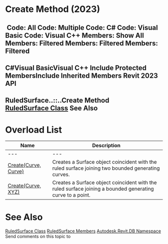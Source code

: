 # Create Method (2023)

﻿
 Code: All Code: Multiple Code: C# Code: Visual Basic Code: Visual C++  Members: Show All Members: Filtered Members: Filtered Members: Filtered   
---  
C#Visual BasicVisual C++
Include Protected MembersInclude Inherited Members
Revit 2023 API  
---  
RuledSurface..::..Create Method   
[RuledSurface Class](9a33fec9-bbcd-f035-3194-cf36122b6cc6.md "RuledSurface Class") See Also  
---  
# Overload List
| Name | Description |
| --- | --- |
| --- | --- | --- |
| [Create(Curve, Curve)](55c2212e-c46e-4009-bd47-eb64d5667dcd.md "Create Method \(Curve, Curve\)") | Creates a Surface object coincident with the ruled surface joining two bounded generating curves. |
| [Create(Curve, XYZ)](5dc0d801-bff6-e9d8-98b1-f3f3dbe475c2.md "Create Method \(Curve, XYZ\)") | Creates a Surface object coincident with the ruled surface joining a bounded generating curve to a point. |

# See Also
[RuledSurface Class](9a33fec9-bbcd-f035-3194-cf36122b6cc6.md "RuledSurface Class")
[RuledSurface Members](02204fae-ae70-33ea-2f6c-28b40dea2ca6.md "RuledSurface Members")
[Autodesk.Revit.DB Namespace](87546ba7-461b-c646-cbb1-2cb8f5bff8b2.md "Autodesk.Revit.DB Namespace")
Send comments on this topic to 